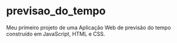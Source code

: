 # previsao_do_tempo
 Meu primeiro projeto de uma Aplicação Web de previsão do tempo construído em JavaScript, HTML e CSS.
